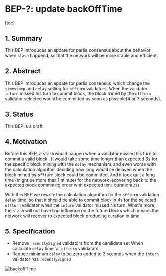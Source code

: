 # BEP-?: update backOffTime

[toc]

## 1. Summary

 This BEP introduces an update for parlia consensus about the behavior when `slash` happend, so that the network will be more stable and efficient.

## 2. Abstract

This BEP introduces an update for parlia consensus, which change the `timestamp` and `delay` setting for `offturn` validators. When the validator `inturn` missed his turn to commit block, the block mined by the `offturn` validator selected would be committed as soon as possible(4 or 3 seconds).

## 3. Status

This BEP is a draft

## 4. Motivation

Before this BEP, a `slash` would happen  when a validator missed his turn to commit a valid block . It would take some time longer than expected 3s for the specific block mining with the `delay` mechanism, and even worse with the calculation algorithm deciding how long would be delayed when the block mined by `offturn` block could be committed. And it took quit a long time (might be more than 1 minute) for the network recovering back to the expected block committing order with expected time duration(3s).

With this BEP we rewrite the calculation algorithm for the `offturn` validation `delay` time,  so that it should be able to commit block in 4s for the selected `offturn` validator when the `inturn` validator missed his turn. What's more, the `slash` will not have bad influence on the future blocks which means the network will recover to expected block producing duration in time. 

## 5. Specification

- Remove `recentlySigned` validators from the candidate set When calculate `delay` time for `offturn` validators.
- Reduce minimum `delay` to be zero added to 3 seconds when the `inturn` validator has `recentlySigned`

![backoffTime](/Users/linqing/Downloads/backoffTime.png)